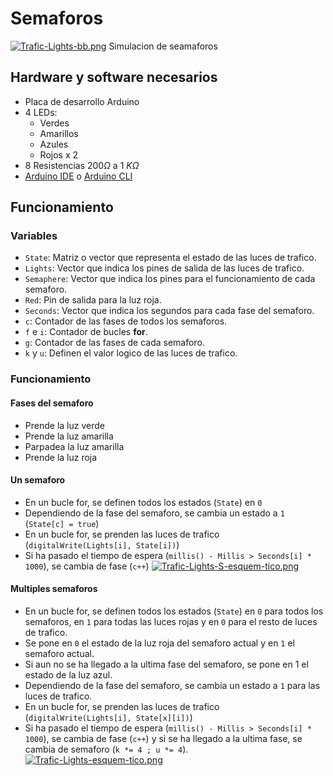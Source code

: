 # Semaforos
[![Trafic-Lights-bb.png](https://i.postimg.cc/KjTWpSXV/Trafic-Lights-bb.png)](https://postimg.cc/m1bVhngN)
Simulacion de seamaforos

## Hardware y software necesarios
- Placa de desarrollo Arduino 
- 4 LEDs:
  - Verdes
  - Amarillos
  - Azules
  - Rojos x 2
- 8 Resistencias $\displaystyle 200\Omega$ a 1 $\displaystyle K\Omega$
- [Arduino IDE](https://www.arduino.cc/en/software) o [Arduino CLI](https://arduino.github.io/arduino-cli/0.23/installation/)

## Funcionamiento
### Variables

- ```State```: Matriz o vector que representa el estado de las luces de trafico.
- ```Lights```: Vector que indica los pines de salida de las luces de trafico.
- ```Semaphere```: Vector que indica los pines para el funcionamiento de cada semaforo.
- ```Red```: Pin de salida para la luz roja.
- ```Seconds```: Vector que indica los segundos para cada fase del semaforo.
- ```c```: Contador de las fases de todos los semaforos.
- ```f``` e ```i```: Contador de bucles **for**.
- ```g```: Contador de las fases de cada semaforo.
- ```k``` y ```u```: Definen el valor logico de las luces de trafico.

### Funcionamiento
#### Fases del semaforo

- Prende la luz verde
- Prende la luz amarilla
- Parpadea la luz amarilla
- Prende la luz roja

#### Un semaforo
- En un bucle for, se definen todos los estados (```State```) en ```0```
- Dependiendo de la fase del semaforo, se cambia un estado a ```1``` (```State[c] = true```)
- En un bucle for, se prenden las luces de trafico (```digitalWrite(Lights[i], State[i])```)
- Si ha pasado el tiempo de espera (```millis() - Millis > Seconds[i] * 1000```), se cambia de fase (```c++```)
[![Trafic-Lights-S-esquem-tico.png](https://i.postimg.cc/KzDFqMnB/Trafic-Lights-S-esquem-tico.png)](https://postimg.cc/vgTpDD2Z)

#### Multiples semaforos
- En un bucle for, se definen todos los estados (```State```) en ```0``` para todos los semaforos, en ```1``` para todas las luces rojas y en ```0``` para el resto de luces de trafico.
- Se pone en ```0``` el estado de la luz roja del semaforo actual y en ```1``` el semaforo actual.
- Si aun no se ha llegado a la ultima fase del semaforo, se pone en 1 el estado de la luz azul.
- Dependiendo de la fase del semaforo, se cambia un estado a ```1``` para las luces de trafico.
- En un bucle for, se prenden las luces de trafico (```digitalWrite(Lights[i], State[x][i])```)
- Si ha pasado el tiempo de espera (```millis() - Millis > Seconds[i] * 1000```), se cambia de fase (```c++```) y si se ha llegado a la ultima fase, se cambia de semaforo (```k *= 4 ; u *= 4```).
[![Trafic-Lights-esquem-tico.png](https://i.postimg.cc/rwjPPNb8/Trafic-Lights-esquem-tico.png)](https://postimg.cc/WdD8DgTK)




